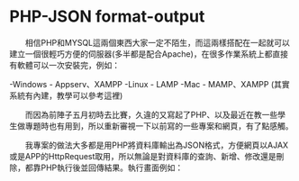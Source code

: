 # PHP-JSON format-output

　　相信PHP和MYSQL這兩個東西大家一定不陌生，而這兩樣搭配在一起就可以建立一個很輕巧方便的伺服器(多半都是配合Apache)，在很多作業系統上都直接有軟體可以一次安裝完，例如：

-Windows - Appserv、XAMPP
-Linux - LAMP
-Mac - MAMP、XAMPP  (其實系統有內建，教學可以參考這裡)

　　而因為前陣子五月初時去比賽，久違的又寫起了PHP、以及最近在教一些學生做專題時也有用到，所以重新審視一下以前寫的一些專案和網頁，有了點感觸。

　　我專案的做法大多都是用PHP將資料庫輸出為JSON格式，方便網頁以AJAX或是APP的HttpRequest取用，所以無論是對資料庫的查詢、新增、修改還是刪除，都靠PHP執行後並回傳結果。執行畫面例如：
